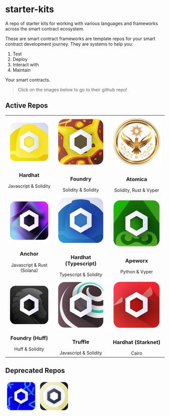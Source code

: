# starter-kits

A repo of starter kits for working with various languages and frameworks across the smart contract ecosystem.

These are smart contract frameworks are template repos for your smart contract development journey. They are systems to help you:

1. Test
2. Deploy
3. Interact with
4. Maintain

Your smart contracts.

> Click on the images below to go to their github repo!

## Active Repos

|                                                                                                                                                      |                                                                                                                                                                                             |                                                                                                                                              |
| :--------------------------------------------------------------------------------------------------------------------------------------------------: | :-----------------------------------------------------------------------------------------------------------------------------------------------------------------------------------------: | :------------------------------------------------------------------------------------------------------------------------------------------: |
| [![Chainlink Hardhat](./img/chainlink-hardhat.png)](https://github.com/smartcontractkit/hardhat-starter-kit) <h3>Hardhat</h3> Javascript & Solidity  |                      [![Chainlink Foundry](./img/chainlink-foundry.png)](https://github.com/smartcontractkit/foundry-starter-kit) <h3>Foundry</h3> Solidity & Solidity                      | [![Atomica](./img/Atomica.png)](https://github.com/GALACTIC-ASTROPHYSICS-INSTITUTE/Atomica) <h3>Atomica</h3> Solidity, Rust & Vyper
| [![Chainlink Solana](./img/chainlink-solana.png)](https://github.com/smartcontractkit/solana-starter-kit) <h3>Anchor</h3> Javascript & Rust (Solana) | [![Chainlink Hardhat](./img/chainlink-hardhat-typescript.png)](https://github.com/smartcontractkit/hardhat-starter-kit/tree/typescript) <h3>Hardhat (Typescript)</h3> Typescript & Solidity | [![Chainlink Apeworx](./img/chainlink-apeworx.png)](https://github.com/smartcontractkit/apeworx-starter-kit) <h3>Apeworx</h3> Python & Vyper |
|     [![Chainlink Huff](./img/chainlink-huff.png)](https://github.com/smartcontractkit/huff-starter-kit) <h3>Foundry (Huff) </h3> Huff & Solidity     |                     [![Chainlink Truffle](./img/chainlink-truffle.png)](https://github.com/smartcontractkit/truffle-starter-kit) <h3>Truffle</h3> Javascript & Solidity                     |   [![Chainlink Cairo](./img/chainlink-cairo.png)](https://github.com/smartcontractkit/cairo-starter-kit) <h3>Hardhat (Starknet)</h3> Cairo   |

## Deprecated Repos

<div style="display: inline-block;">
  <a href="https://github.com/smartcontractkit/dapptools-starter-kit" target="_blank">
    <img src="./img/chainlink-dapptools.png" width="100" alt="Chainlink Dapptools logo">
  </a>
</div>
<div style="display: inline-block;">
  <a href="https://github.com/smartcontractkit/chainlink-mix" target="_blank">
    <img src="./img/chainlink-brownie.png" width="100" alt="Chainlink Dapptools logo">
  </a>
</div>
